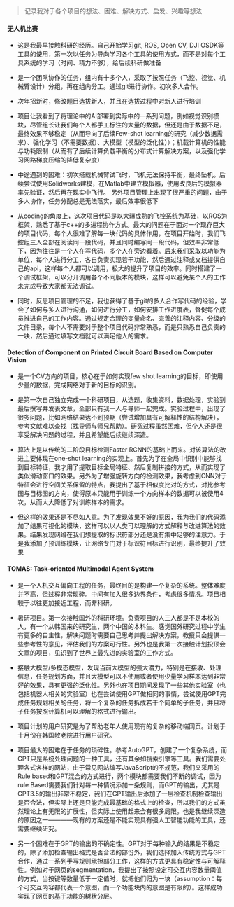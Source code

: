 > 记录我对于各个项目的想法、困难、解决方式、启发、兴趣等想法

#### 无人机比赛

* 这是我最早接触科研的经历。自己开始学习git, ROS, Open CV, DJI OSDK等工具的使用，第一次以任务为导向学习各个工具的使用方式，而不是对每个工具系统的学习（时间、精力不够），给后续科研做准备

* 是一个团队协作的任务，组内有十多个人，采取了按照任务（飞控、视觉、机械臂设计）分组，再在组内分工。通过git进行协作。初次多人合作。

* 次年招新时，修改题目选拔新人，并且在选拔过程中对新人进行培训

* 项目让我看到了将理论中的AI部署到实际中的一系列问题，例如视觉识别模块，尽管组长让我们每个人都手工标注的大量的数据，但还是由于数据不足，最终效果不够稳定（从而导向了后续Few-shot learning的研究（减少数据需求）、强化学习（不需要数据）、大模型（模型的泛化性））；机载计算机的性能与功耗限制（从而有了后续计算负载平衡的分布式计算解决方案，以及强化学习网路梯度压缩的降低复杂度）

* 中途遇到的困难：初次搭载机械臂试飞时，飞机无法保持平衡，最终坠机。后续尝试使用Solidworks建模，在Matlab中建立模拟器，使用改良后的模拟器率先验证，然后再在现实中飞行。 另外项目管理上出现了很严重的问题，由于多人协作，任务分配总是无法落实，最后效率很低下

* 从coding的角度上，这次项目代码是以大疆成熟的飞控系统为基础，以ROS为框架，熟悉了基于c++的多进程协作方式。最大的问题在于面对一个现存巨大的项目代码，每个人很难了解每一块代码的具体作用，在项目开始时，我们飞控组三人全部在阅读同一段代码，并且同时编写同一段代码，但效率非常低下，因为往往是一个人在写代码，多个人在旁边看着。后来我们采取以功能为单位，每个人进行分工，各自负责实现若干功能，然后通过注释或文档提供自己的api，这样每个人都可以调用，极大的提升了项目的效率。同时搭建了一个调试框架，可以分开调用各个不同版本的模块，这样可以避免某个人的工作未完成导致大家都无法调试。

* 同时，反思项目管理的不足，我也获得了基于git的多人合作写代码的经验，学会了如何与多人进行沟通，如何进行分工，如何安排工作进度表，督促每个成员推进自己的工作内容。通过规定合理的变量命名、完善的注释内容、分级的文件目录，每个人不需要对于整个项目代码非常熟悉，而是只熟悉自己负责的一块，然后通过填写文档就可以满足他人的需求。

#### Detection of Component on Printed Circuit Board Based on Computer Vision

* 是一个CV方向的项目，核心在于如何实现few shot learning的目标，即使用少量的数据，完成网络对于新的目标的识别。

* 是第一次自己独立完成一个科研项目，从选题，收集资料，数据处理，实验到最后撰写并发表文章，全部只有我一人与导师一起完成。实验过程中，出现了很多问题，比如网络结果达不到预期（尝试增加具有可解释性的结构解决），参考文献难以查找（找导师与师兄帮助）。研究过程虽然困难，但个人还是很享受解决问题的过程，并且希望能后续继续深造。

* 算法上是以传统的二阶段目标检测Faster RCNN的基础上而来。对该算法的改进主要体现在one-shot learning的实现上。首先为了在全局中识别中能够找到目标特征，我才用了提取目标全局特征、然后复制拼接的方式，从而实现了类似滑动窗口的效果。另外为了增强旋转方向的检测效果，我考虑到CNN对于特征会进行空间关系保留的特点，我提出了基于相似度比对的方式，对比参考图与目标图的方向，使得原本只能用于训练一个方向样本的数据可以被使用4次，从而大大降低了对训练样本的需求。

* 但这样的效果还是不尽如人意。为了发现效果不好的原因，我为我们的代码添加了结果可视化的模块，这样可以以人类可以理解的方式解释与改进算法的效果。结果发现网络在我们想提取的标识符部分还是没有集中足够的注意力。于是我添加了预训练模块，让网络专门对于标识符目标进行识别，最终提升了效果

#### TOMAS: Task-oriented Multimodal Agent System

* 是一个人机交互偏向工程的任务，最终目的是构建一个复杂的系统。整体难度并不高，但过程非常琐碎。中间有加入很多边界条件，考虑很多情况。项目相较于以往更加接近工程，而非科研。

* 暑研项目。第一次接触国外的科研环境。负责项目的人三人都是不是本校的人，有一个从韩国来的研究生，两个中国的本科生。感觉国外研究过程中学生有更多的自主性，解决问题时需要自己思考并提出解决方案，教授只会提供一些参考性的意见，评估我们的方案可行性。另外也是我第一次接触计划投顶会文章的项目，见识到了世界上最先进的实验室的工作方式。

* 接触大模型/多模态模型，发现当前大模型的强大潜力，特别是在接收、处理信息，任务规划方面，并且大模型可以不使用或者使用少量学习样本达到非常好的效果，具有更强的泛化性。另外也在项目期间发现了一些其他实验室（也包括机器人相关的实验室）也在尝试使用GPT做相同的事情，尝试使用GPT完成任务规划相关的任务，将一个复杂的任务拆成若干个简单的子任务，并且将子任务按照计算机可以理解的格式进行输出。

* 项目计划的用户研究是为了帮助老年人使用现有的复杂的移动端网页。计划于十月份在韩国敬老院进行用户研究。

* 项目最大的困难在于任务的琐碎性。参考AutoGPT，创建了一个复杂系统，而GPT只是系统处理问题的一种工具，还有其余如搜索引擎等工具。我们需要处理各式各样的网站，由于常见网站编写JavaScript的不规范，我们又采用的Rule based和GPT混合的方式进行，两个模块都需要我们不断的调试，因为rule Based需要我们针对每一种情况添加一条规则，而GPT的输出，尤其是GPT3.5的输出非常不稳定，我们在GPT输出后添加了一层检查机制检查输出是否合法，但实际上还是只能完成最基础的格式上的检查，所以我们的方式虽然理论上有无限的扩展性，但实际上使用起来会有很多局限。也是我继续深造的原因之一————现有的方案还是不能实现具有强人工智能功能的工具，还需要继续研究。

* 另一个困难在于GPT的输出的不确定性。GPT对于每种输入的结果是不稳定的，除了添加检查输出格式是否合法的部份外，我们选择加入传统方式与GPT合作，通过一系列手写规则承担部分工作，这样的方式更具有稳定性与可解释性。例如对于网页的segmentation，我提出了按照设定可交互内容数量阈值的方式，当按键等数量低于一定值时，就把他们归为一块（assumption：每个可交互内容都代表一个意图，而一个功能块内的意图是有限的）。这样成功实现了网页的基于功能的树状分层。
